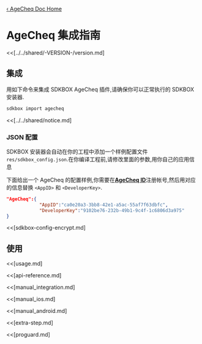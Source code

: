 [&#8249; AgeCheq Doc Home](./)

<h1>AgeCheq 集成指南</h1>
<<[../../shared/-VERSION-/version.md]

## 集成
用如下命令来集成 SDKBOX AgeCheq 插件,请确保你可以正常执行的 SDKBOX 安装器.
```bash
sdkbox import agecheq
```

<<[../../shared/notice.md]

<!--## Configuration
<<[../../shared/sdkbox_cloud.md]
<<[../../shared/remote_application_config.md]-->


### JSON 配置
SDKBOX 安装器会自动在你的工程中添加一个样例配置文件`res/sdkbox_config.json`.在你编译工程前,请修改里面的参数,用你自己的应用信息

下面给出一个 AgeCheq 的配置样例,你需要在[__AgeCheq ID__](http://developer.agecheq.com/)注册帐号,然后用对应的信息替换 `<AppID>` 和 `<DeveloperKey>`.
```json
"AgeCheq":{
            "AppID":"ca0e20a3-3bb8-42e1-a5ac-55af7f63dbfc",
            "DeveloperKey":"9102be76-232b-49b1-9c4f-1c6806d3a975"
}
```

<<[sdkbox-config-encrypt.md]

## 使用

<<[usage.md]

<<[api-reference.md]

<<[manual_integration.md]

<<[manual_ios.md]

<<[manual_android.md]

<<[extra-step.md]

<<[proguard.md]
